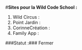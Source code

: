 #**Sites pour la Wild Code School :**

1. Wild Circus :
2. Point Jardin :
3. CorinneCréation :
4. Family App :

###Statut :###
 Fermer

